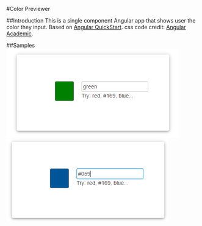 #Color Previewer

##Introduction
This is a single component Angular app that shows user the color they input. Based on [Angular QuickStart](https://github.com/angular/quickstart).
css code credit: [Angular Academic](https://angular-academy.s3-us-west-1.amazonaws.com/styles/angular-academy-lessons-theme-v1.css).

##Samples
![sample1](https://github.com/Tempay/tempay.github.io/blob/master/img/color-previewer-1.PNG?raw=true)
![sample2](https://github.com/Tempay/tempay.github.io/blob/master/img/color-previewer-2.PNG?raw=true)
